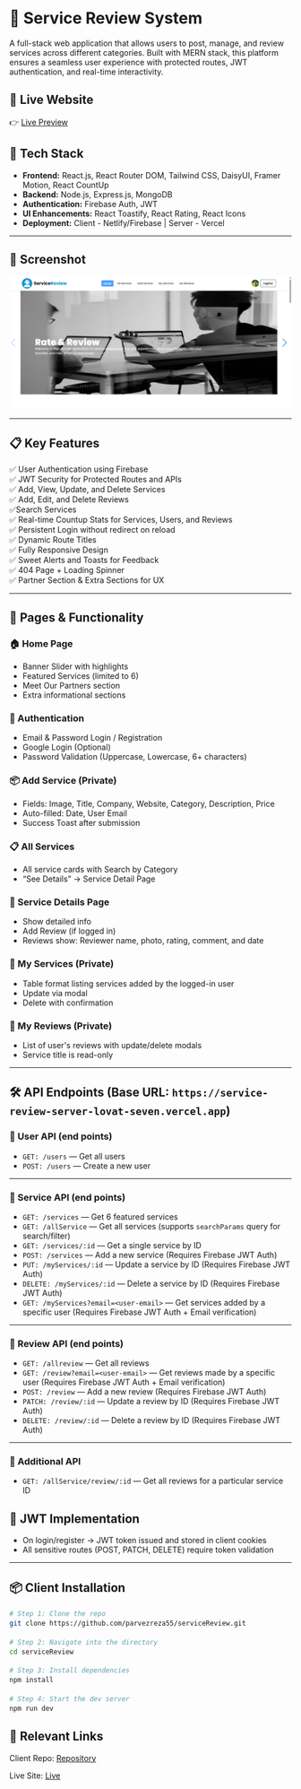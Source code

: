 # 🌟 Service Review System

A full-stack web application that allows users to post, manage, and review services across different categories. Built with MERN stack, this platform ensures a seamless user experience with protected routes, JWT authentication, and real-time interactivity.

## 🔗 Live Website

👉 [Live Preview](https://service-review-client-75e4a.web.app/)

## 🧰 Tech Stack

- **Frontend:** React.js, React Router DOM, Tailwind CSS, DaisyUI, Framer Motion, React CountUp
- **Backend:** Node.js, Express.js, MongoDB
- **Authentication:** Firebase Auth, JWT
- **UI Enhancements:** React Toastify, React Rating, React Icons
- **Deployment:** Client - Netlify/Firebase | Server - Vercel

---

## 📸 Screenshot

![ServiceReview Screenshot](./src/assets/images/services.png)

---

## 📋 Key Features

✅ User Authentication using Firebase  
✅ JWT Security for Protected Routes and APIs  
✅ Add, View, Update, and Delete Services  
✅ Add, Edit, and Delete Reviews  
✅Search Services  
✅ Real-time Countup Stats for Services, Users, and Reviews  
✅ Persistent Login without redirect on reload  
✅ Dynamic Route Titles  
✅ Fully Responsive Design  
✅ Sweet Alerts and Toasts for Feedback  
✅ 404 Page + Loading Spinner  
✅ Partner Section & Extra Sections for UX

---

## 🚀 Pages & Functionality

### 🏠 Home Page

- Banner Slider with highlights
- Featured Services (limited to 6)
- Meet Our Partners section
- Extra informational sections

### 🔐 Authentication

- Email & Password Login / Registration
- Google Login (Optional)
- Password Validation (Uppercase, Lowercase, 6+ characters)

### 📦 Add Service (Private)

- Fields: Image, Title, Company, Website, Category, Description, Price
- Auto-filled: Date, User Email
- Success Toast after submission

### 📋 All Services

- All service cards with Search by Category
- “See Details” → Service Detail Page

### 📝 Service Details Page

- Show detailed info
- Add Review (if logged in)
- Reviews show: Reviewer name, photo, rating, comment, and date

### 📁 My Services (Private)

- Table format listing services added by the logged-in user
- Update via modal
- Delete with confirmation

### 💬 My Reviews (Private)

- List of user's reviews with update/delete modals
- Service title is read-only

---

## 🛠️ API Endpoints (Base URL: `https://service-review-server-lovat-seven.vercel.app`)

### 🧍 User API (end points)

- `GET: /users` — Get all users
- `POST: /users` — Create a new user

---

### 🎨 Service API (end points)

- `GET: /services` — Get 6 featured services
- `GET: /allService` — Get all services (supports `searchParams` query for search/filter)
- `GET: /services/:id` — Get a single service by ID
- `POST: /services` — Add a new service (Requires Firebase JWT Auth)
- `PUT: /myServices/:id` — Update a service by ID (Requires Firebase JWT Auth)
- `DELETE: /myServices/:id` — Delete a service by ID (Requires Firebase JWT Auth)
- `GET: /myServices?email=<user-email>` — Get services added by a specific user (Requires Firebase JWT Auth + Email verification)

---

### 📝 Review API (end points)

- `GET: /allreview` — Get all reviews
- `GET: /review?email=<user-email>` — Get reviews made by a specific user (Requires Firebase JWT Auth + Email verification)
- `POST: /review` — Add a new review (Requires Firebase JWT Auth)
- `PATCH: /review/:id` — Update a review by ID (Requires Firebase JWT Auth)
- `DELETE: /review/:id` — Delete a review by ID (Requires Firebase JWT Auth)

---

### 🧩 Additional API

- `GET: /allService/review/:id` — Get all reviews for a particular service ID

## 🔐 JWT Implementation

- On login/register → JWT token issued and stored in client cookies
- All sensitive routes (POST, PATCH, DELETE) require token validation

---

## 📦 Client Installation

```bash
# Step 1: Clone the repo
git clone https://github.com/parvezreza55/serviceReview.git

# Step 2: Navigate into the directory
cd serviceReview

# Step 3: Install dependencies
npm install

# Step 4: Start the dev server
npm run dev
```

## 🔗 Relevant Links

Client Repo: [Repository](https://github.com/parvezreza55/serviceReview)

Live Site: [Live](https://service-review-client-75e4a.web.app/)
